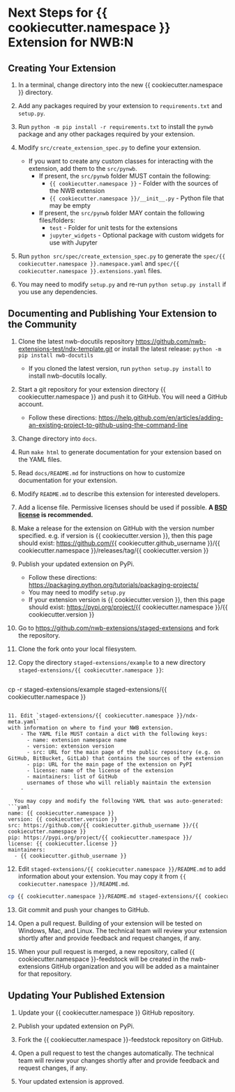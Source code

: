 # Next Steps for {{ cookiecutter.namespace }} Extension for NWB:N

## Creating Your Extension

1. In a terminal, change directory into the new {{ cookiecutter.namespace }} directory.

2. Add any packages required by your extension to `requirements.txt` and `setup.py`.

3. Run `python -m pip install -r requirements.txt` to install the `pynwb` package
and any other packages required by your extension.

4. Modify `src/create_extension_spec.py` to define your extension.

    - If you want to create any custom classes for interacting with the extension,
      add them to the `src/pynwb`.
      - If present, the `src/pynwb` folder MUST contain the following:
        - `{{ cookiecutter.namespace }}` - Folder with the sources of the NWB extension
        - `{{ cookiecutter.namespace }}/__init__.py` - Python file that may be empty
      - If present, the `src/pynwb` folder MAY contain the following files/folders:
        - `test` - Folder for unit tests for the extensions
        - `jupyter_widgets` - Optional package with custom widgets for use with Jupyter

5. Run `python src/spec/create_extension_spec.py` to generate the
`spec/{{ cookiecutter.namespace }}.namespace.yaml` and
`spec/{{ cookiecutter.namespace }}.extensions.yaml` files.

6. You may need to modify `setup.py` and re-run `python setup.py install` if you
use any dependencies.


## Documenting and Publishing Your Extension to the Community

1. Clone the latest nwb-docutils repository https://github.com/nwb-extensions-test/ndx-template.git
or install the latest release:
`python -m pip install nwb-docutils`
    - If you cloned the latest version, run `python setup.py install` to install nwb-docutils locally.

2. Start a git repository for your extension directory {{ cookiecutter.namespace }}
 and push it to GitHub. You will need a GitHub account.
    - Follow these directions:
  https://help.github.com/en/articles/adding-an-existing-project-to-github-using-the-command-line

3. Change directory into `docs`.

4. Run `make html` to generate documentation for your extension based on the YAML files.

5. Read `docs/README.md` for instructions on how to customize documentation for
your extension.

6. Modify `README.md` to describe this extension for interested developers.

7. Add a license file. Permissive licenses should be used if possible. **A [BSD license](https://opensource.org/licenses/BSD-3-Clause) is recommended.**

8. Make a release for the extension on GitHub with the version number specified. e.g. if version is {{ cookiecutter.version }}, then this page should exist: https://github.com/{{ cookiecutter.github_username }}/{{ cookiecutter.namespace }}/releases/tag/{{ cookiecutter.version }}

9. Publish your updated extension on PyPi.
    - Follow these directions: https://packaging.python.org/tutorials/packaging-projects/
    - You may need to modify `setup.py`
    - If your extension version is {{ cookiecutter.version }}, then this page should exist: https://pypi.org/project/{{ cookiecutter.namespace }}/{{ cookiecutter.version }}

10. Go to https://github.com/nwb-extensions/staged-extensions and fork the
repository.

10. Clone the fork onto your local filesystem.

10. Copy the directory `staged-extensions/example` to a new directory
`staged-extensions/{{ cookiecutter.namespace }}`:

    ```bash
cp -r staged-extensions/example staged-extensions/{{ cookiecutter.namespace }}
```

11. Edit `staged-extensions/{{ cookiecutter.namespace }}/ndx-meta.yaml`
with information on where to find your NWB extension.
    - The YAML file MUST contain a dict with the following keys:
      - name: extension namespace name
      - version: extension version
      - src: URL for the main page of the public repository (e.g. on GitHub, BitBucket, GitLab) that contains the sources of the extension
      - pip: URL for the main page of the extension on PyPI
      - license: name of the license of the extension
      - maintainers: list of GitHub
      usernames of those who will reliably maintain the extension
    -

  You may copy and modify the following YAML that was auto-generated:
```yaml
name: {{ cookiecutter.namespace }}
version: {{ cookiecutter.version }}
src: https://github.com/{{ cookiecutter.github_username }}/{{ cookiecutter.namespace }}
pip: https://pypi.org/project/{{ cookiecutter.namespace }}/
license: {{ cookiecutter.license }}
maintainers:
  - {{ cookiecutter.github_username }}
```

12. Edit `staged-extensions/{{ cookiecutter.namespace }}/README.md`
to add information about your extension. You may copy it from
`{{ cookiecutter.namespace }}/README.md`.

  ```bash
cp {{ cookiecutter.namespace }}/README.md staged-extensions/{{ cookiecutter.namespace }}/README.md
```

13. Git commit and push your changes to GitHub.

14. Open a pull request. Building of your extension will be tested on Windows,
Mac, and Linux. The technical team will review your extension shortly after
and provide feedback and request changes, if any.

15. When your pull request is merged, a new repository, called
{{ cookiecutter.namespace }}-feedstock will be created in the nwb-extensions
GitHub organization and you will be added as a maintainer for that repository.


## Updating Your Published Extension

1. Update your {{ cookiecutter.namespace }} GitHub repository.

2. Publish your updated extension on PyPi.

3. Fork the {{ cookiecutter.namespace }}-feedstock repository on GitHub.

4. Open a pull request to test the changes automatically. The technical team
will review your changes shortly after and provide feedback and request changes,
 if any.

5. Your updated extension is approved.
